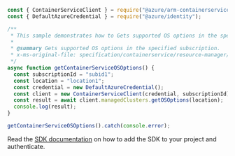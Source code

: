 ```javascript
const { ContainerServiceClient } = require("@azure/arm-containerservice");
const { DefaultAzureCredential } = require("@azure/identity");

/**
 * This sample demonstrates how to Gets supported OS options in the specified subscription.
 *
 * @summary Gets supported OS options in the specified subscription.
 * x-ms-original-file: specification/containerservice/resource-manager/Microsoft.ContainerService/stable/2022-04-01/examples/ContainerServiceGetOSOptions.json
 */
async function getContainerServiceOSOptions() {
  const subscriptionId = "subid1";
  const location = "location1";
  const credential = new DefaultAzureCredential();
  const client = new ContainerServiceClient(credential, subscriptionId);
  const result = await client.managedClusters.getOSOptions(location);
  console.log(result);
}

getContainerServiceOSOptions().catch(console.error);
```

Read the [SDK documentation](https://github.com/Azure/azure-sdk-for-js/blob/%40azure%2Farm-containerservice_16.1.0/sdk/containerservice/arm-containerservice/README.md) on how to add the SDK to your project and authenticate.
